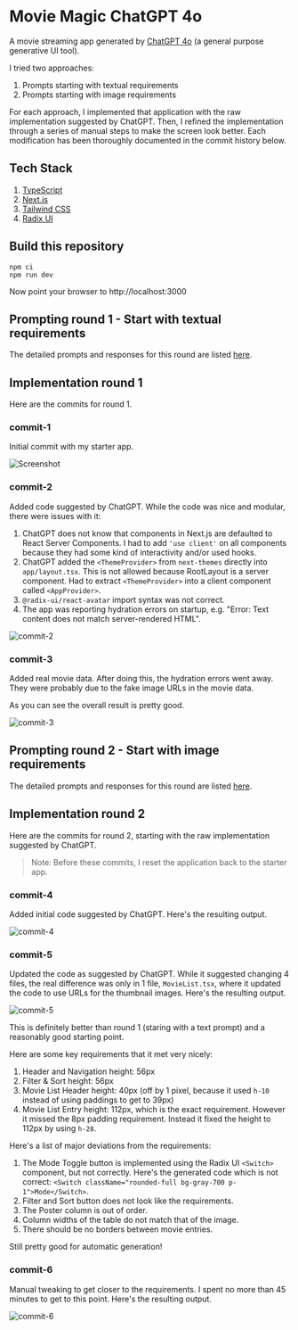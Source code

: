 # Movie Magic ChatGPT 4o

A movie streaming app generated by [ChatGPT 4o](https://chatgpt.com) (a general
purpose generative UI tool).

I tried two approaches:

1. Prompts starting with textual requirements
2. Prompts starting with image requirements

For each approach, I implemented that application with the raw implementation
suggested by ChatGPT. Then, I refined the implementation through a series of
manual steps to make the screen look better. Each modification has been
thoroughly documented in the commit history below.

## Tech Stack

1. [TypeScript](https://www.typescriptlang.org/)
2. [Next.js](https://nextjs.org/)
3. [Tailwind CSS](https://tailwindcss.com/)
4. [Radix UI](https://www.radix-ui.com/primitives)

## Build this repository

```shell
npm ci
npm run dev
```

Now point your browser to http://localhost:3000

## Prompting round 1 - Start with textual requirements

The detailed prompts and responses for this round are listed
[here](./chatgpt-4o-start-with-text-as-requirements.md).

## Implementation round 1

Here are the commits for round 1.

### commit-1

Initial commit with my starter app.

![Screenshot](assets/screenshot.png)

### commit-2

Added code suggested by ChatGPT. While the code was nice and modular, there were
issues with it:

1. ChatGPT does not know that components in Next.js are defaulted to React
   Server Components. I had to add `'use client'` on all components because they
   had some kind of interactivity and/or used hooks.
2. ChatGPT added the `<ThemeProvider>` from `next-themes` directly into
   `app/layout.tsx`. This is not allowed because RootLayout is a server
   component. Had to extract `<ThemeProvider>` into a client component called
   `<AppProvider>`.
3. `@radix-ui/react-avatar` import syntax was not correct.
4. The app was reporting hydration errors on startup, e.g. "Error: Text content
   does not match server-rendered HTML".

![commit-2](assets/commit-2.png)

### commit-3

Added real movie data. After doing this, the hydration errors went away. They
were probably due to the fake image URLs in the movie data.

As you can see the overall result is pretty good.

![commit-3](assets/commit-3.png)

## Prompting round 2 - Start with image requirements

The detailed prompts and responses for this round are listed
[here](./chatgpt-4o-start-with-image-as-requirements.md).

## Implementation round 2

Here are the commits for round 2, starting with the raw implementation suggested
by ChatGPT.

> Note: Before these commits, I reset the application back to the starter app.

### commit-4

Added initial code suggested by ChatGPT. Here's the resulting output.

![commit-4](assets/commit-4.png)

### commit-5

Updated the code as suggested by ChatGPT. While it suggested changing 4 files,
the real difference was only in 1 file, `MovieList.tsx`, where it updated the
code to use URLs for the thumbnail images. Here's the resulting output.

![commit-5](assets/commit-5.png)

This is definitely better than round 1 (staring with a text prompt) and a
reasonably good starting point.

Here are some key requirements that it met very nicely:

1. Header and Navigation height: 56px
2. Filter & Sort height: 56px
3. Movie List Header height: 40px (off by 1 pixel, because it used `h-10`
   instead of using paddings to get to 39px)
4. Movie List Entry height: 112px, which is the exact requirement. However it
   missed the 8px padding requirement. Instead it fixed the height to 112px by
   using `h-28`.

Here's a list of major deviations from the requirements:

1. The Mode Toggle button is implemented using the Radix UI `<Switch>`
   component, but not correctly. Here's the generated code which is not correct:
   `<Switch className="rounded-full bg-gray-700 p-1">Mode</Switch>`.
2. Filter and Sort button does not look like the requirements.
3. The Poster column is out of order.
4. Column widths of the table do not match that of the image.
5. There should be no borders between movie entries.

Still pretty good for automatic generation!

### commit-6

Manual tweaking to get closer to the requirements. I spent no more than 45
minutes to get to this point. Here's the resulting output.

![commit-6](assets/commit-6.png)
